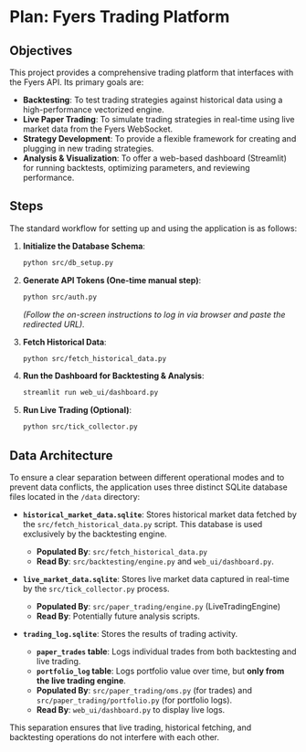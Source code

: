 # Plan: Fyers Trading Platform

## Objectives

This project provides a comprehensive trading platform that interfaces with the Fyers API. Its primary goals are:

- **Backtesting**: To test trading strategies against historical data using a high-performance vectorized engine.
- **Live Paper Trading**: To simulate trading strategies in real-time using live market data from the Fyers WebSocket.
- **Strategy Development**: To provide a flexible framework for creating and plugging in new trading strategies.
- **Analysis & Visualization**: To offer a web-based dashboard (Streamlit) for running backtests, optimizing parameters, and reviewing performance.

## Steps

The standard workflow for setting up and using the application is as follows:

1.  **Initialize the Database Schema**:
    ```bash
    python src/db_setup.py
    ```

2.  **Generate API Tokens (One-time manual step)**:
    ```bash
    python src/auth.py
    ```
    *(Follow the on-screen instructions to log in via browser and paste the redirected URL).*

3.  **Fetch Historical Data**:
    ```bash
    python src/fetch_historical_data.py
    ```

4.  **Run the Dashboard for Backtesting & Analysis**:
    ```bash
    streamlit run web_ui/dashboard.py
    ```

5.  **Run Live Trading (Optional)**:
    ```bash
    python src/tick_collector.py
    ```

## Data Architecture

To ensure a clear separation between different operational modes and to prevent data conflicts, the application uses three distinct SQLite database files located in the `/data` directory:

-   **`historical_market_data.sqlite`**: Stores historical market data fetched by the `src/fetch_historical_data.py` script. This database is used exclusively by the backtesting engine.
    - **Populated By**: `src/fetch_historical_data.py`
    - **Read By**: `src/backtesting/engine.py` and `web_ui/dashboard.py`.

-   **`live_market_data.sqlite`**: Stores live market data captured in real-time by the `src/tick_collector.py` process.
    - **Populated By**: `src/paper_trading/engine.py` (LiveTradingEngine)
    - **Read By**: Potentially future analysis scripts.

-   **`trading_log.sqlite`**: Stores the results of trading activity.
    - **`paper_trades` table**: Logs individual trades from both backtesting and live trading.
    - **`portfolio_log` table**: Logs portfolio value over time, but **only from the live trading engine**.
    - **Populated By**: `src/paper_trading/oms.py` (for trades) and `src/paper_trading/portfolio.py` (for portfolio logs).
    - **Read By**: `web_ui/dashboard.py` to display live logs.

This separation ensures that live trading, historical fetching, and backtesting operations do not interfere with each other.
